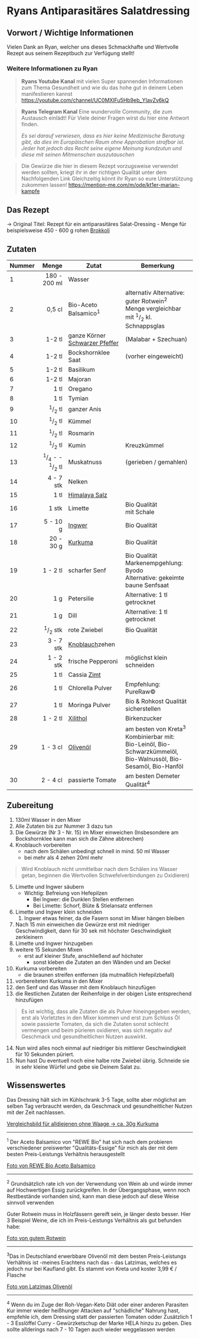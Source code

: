 # Ryans Antiparasitäres Salatdressing

## Vorwort / Wichtige Informationen
Vielen Dank an Ryan, welcher uns dieses Schmackhafte und Wertvolle Rezept aus seinem Rezeptbuch zur Verfügung stellt!
### Weitere Informationen zu Ryan
> **Ryans Youtube Kanal** 
> mit vielen Super spannenden Informationen zum Thema Gesundheit und wie du das hohe gut in deinem Leben manifestieren kannst
> <https://youtube.com/channel/UC0MXlFu5Hb9eb_YIavZv6kQ>

> **Ryans Telegram Kanal**
> Eine wundervolle Community, die zum Austausch einlädt!
> Für Viele deiner Fragen wirst du hier eine Antwort finden.
>
>_Es sei darauf verwiesen, dass es hier keine Medizinische Beratung gibt, da dies im Europäischen Raum ohne Approbation strafbar ist. Jeder hat jedoch das Recht seine eigene Meinung kundzutun und diese mit seinen Mitmenschen auszutauschen_

>Die Gewürze die hier in diesem Rezept vorzugsweise verwendet werden sollten, kriegt ihr in der richtigen Qualität unter dem Nachfolgenden Link
>Gleichzeitig könnt ihr Ryan so eure Unterstützung zukommen lassen!
><https://mention-me.com/m/ode/kt1er-marian-kampfe>
## Das Rezept
-> Original Titel: Rezept für ein antiparasitäres Salat-Dressing - Menge für beispielsweise 450 - 600 g rohen [Brokkoli](../../Stoffe/Rohstoffe/Brokkoli.md)

## Zutaten
| Nummer |                                                       Menge | Zutat                                                                        | Bemerkung                                                                                                                     |
| ------ | -----------------------------------------------------------:| ---------------------------------------------------------------------------- | ----------------------------------------------------------------------------------------------------------------------------- |
| 1      |                                               180 - 200  ml | Wasser                                                                       |                                                                                                                               |
| 2      |                                                     0,5  cl | Bio-Aceto Balsamico<sup>1</sup>                                              | alternativ Alternative: guter Rotwein<sup>2</sup> </br> Menge vergleichbar mit <sup>1</sup>/<sub>2</sub> kl. Schnappsglas     |
| 3      |                                                     1-2  tl | ganze Körner [Schwarzer Pfeffer](../../Stoffe/Rohstoffe/Schwarzer%20Pfeffer.md) | (Malabar + Szechuan)                                                                                                          |
| 4      |                                                     1-2  tl | Bockshornklee Saat                                                           | (vorher eingeweicht)                                                                                                          |
| 5      |                                                     1-2  tl | Basilikum                                                                    |                                                                                                                               |
| 6      |                                                     1-2  tl | Majoran                                                                      |                                                                                                                               |
| 7      |                                                       1  tl | Oregano                                                                      |                                                                                                                               |
| 8      |                                                       1  tl | Tymian                                                                       |                                                                                                                               |
| 9      |                               <sup>1</sup>/<sub>2</sub>  tl | ganzer Anis                                                                  |                                                                                                                               |
| 10     |                               <sup>1</sup>/<sub>2</sub>  tl | Kümmel                                                                       |                                                                                                                               |
| 11     |                               <sup>1</sup>/<sub>2</sub>  tl | Rosmarin                                                                     |                                                                                                                               |
| 12     |                               <sup>1</sup>/<sub>2</sub>  tl | Kumin                                                                        | Kreuzkümmel                                                                                                                   |
| 13     | <sup>1</sup>/<sub>4</sub> - - <sup>1</sup>/<sub>2</sub>  tl | Muskatnuss                                                                   | (gerieben / gemahlen)                                                                                                         |
| 14     |                                                  4 - 7  stk | Nelken                                                                       |                                                                                                                               |
| 15     |                                                       1  tl | [Himalaya Salz](../../Stoffe/Rohstoffe/Salze/Himalaya%20Salz.md)                |                                                                                                                               |
| 16     |                                                      1  stk | Limette                                                                      | Bio Qualität</br>mit Schale                                                                                                   |
| 17     |                                                   5 - 10  g | [Ingwer](../../Stoffe/Rohstoffe/Ingwer.md)                                      | Bio Qualität                                                                                                                  |
| 18     |                                                  20 - 30  g | [Kurkuma](../../Stoffe/Rohstoffe/Kurkuma.md)                                    | Bio Qualität                                                                                                                  |
| 19     |                                                   1 - 2  tl | scharfer Senf                                                                | Bio Qualität</br>Markenempgehlung: Byodo</br>Alternative: gekeimte baune Senfsaat                                             |
| 20     |                                                        1  g | Petersilie                                                                   | Alternative: 1 tl getrocknet                                                                                                  |
| 21     |                                                        1  g | Dill                                                                         | Alternative: 1 tl getrocknet                                                                                                  |
| 22     |                              <sup>1</sup>/<sub>2</sub>  stk | rote Zwiebel                                                                 | Bio Qualität                                                                                                                  |
| 23     |                                                  3 - 7  stk | [Knoblauch](../../Stoffe/Rohstoffe/Knoblauch.md)zehen                           |                                                                                                                               |
| 24     |                                                  1 - 2  stk | frische Pepperoni                                                            | möglichst klein schneiden                                                                                                     |
| 25     |                                                       1  tl | Cassia [Zimt](../../Stoffe/Rohstoffe/Zimt.md)                                   |                                                                                                                               |
| 26     |                                                       1  tl | Chlorella Pulver                                                             | Empfehlung: PureRaw©                                                                                                          |
| 27     |                                                       1  tl | Moringa Pulver                                                               | Bio & Rohkost Qualität sicherstellen                                                                                          |
| 28     |                                                   1 - 2  tl | [Xilithol](../../Stoffe/Rohstoffe/Xilithol.md)                                  | Birkenzucker                                                                                                                  |
| 29     |                                                   1 - 3  cl | [Olivenöl](../../Stoffe/Rohstoffe/Olivenöl.md)                                  | am besten von Kreta<sup>3</sup> </br> Kombinierbar mit:</br> Bio-Leinöl, Bio-Schwarzkümmelöl,</br>Bio-Walnussöl, Bio-Sesamöl, Bio-Hanföl |
| 30     |                                                   2 - 4  cl | passierte Tomate                                                             | am besten Demeter Qualität<sup>4</sup>                                                                                        |



## Zubereitung
1. 130ml Wasser in den Mixer
2. Alle Zutaten bis zur Nummer 3 dazu tun
3. Die Gewürze (Nr 3 - Nr. 15) im Mixer einweichen (Insbesondere am Bockshornklee kann man sich die Zähne abbrechen)
4. Knoblauch vorbereiten 
	- nach dem Schälen unbedingt schnell in mind. 50 ml Wasser
	- bei mehr als 4 zehen 20ml mehr

>Wird Knoblauch nicht unmittelbar nach dem Schälen ins Wasser getan, beginnen die Wertvollen Schwefelverbindungen zu Oxidieren)

5. Limette und Ingwer säubern
	- Wichtig: Befreiung von Hefepilzen
		- Bei Ingwer: die Dunklen Stellen entfernen
		- Bei Limette: Schorf, Blüte & Stielansatz entfernen
6. Limette und Ingwer klein schneiden 
	1. Ingwer etwas feiner, da die Fasern sonst im Mixer hängen bleiben
7. Nach 15 min einweichen die Gewürze erst mit niedriger Geschwindigkeit, dann für 30 sek mit höchster Geschwindigkeit zerkleinern
8. Limette und Ingwer hinzugeben
9. weitere 15 Sekunden Mixen
	- erst auf kleiner Stufe, anschließend auf höchster
		- sonst kleben die Zutaten an den Wänden und am Deckel 
10. Kurkuma vorbereiten
	- die braunen streifen entfernen (da mutmaßlich Hefepilzbefall)
11. vorbereiteten Kurkuma in den Mixer
12. den Senf und das Wasser mit dem Knoblauch hinzufügen
13. die Restlichen Zutaten der Reihenfolge in der obigen Liste entsprechend hinzufügen
	
> Es ist wichtig, dass alle Zutaten die als Pulver hineingegeben werden, erst als Vorletztes in den Mixer kommen und erst zum Schluss Öl sowie passierte Tomaten, da sich die Zutaten sonst schlecht vermengen und beim pürieren oxidieren, was sich negativ auf Geschmack und gesundheitlichen Nutzen auswirkt. 

14. Nun wird alles noch einmal auf niedriger bis mittlerer Geschwindigkeit für 10 Sekunden püriert.
15. Nun hast Du eventuell noch eine halbe rote  Zwiebel übrig. Schneide sie in sehr kleine  Würfel und gebe sie Deinem Salat zu. 

 
 ## Wissenswertes
Das Dressing hält sich im Kühlschrank 3-5 Tage, sollte aber möglichst am selben Tag verbraucht werden, da Geschmack und gesundheitlicher Nutzen mit der Zeit nachlassen.

[Vergleichsbild für alldiejenen ohne Waage -> ca. 30g Kurkuma](__Attachments/Pasted%20image%2020220223150506.png)

--------
<sup>1</sup> Der Aceto Balsamico von "REWE Bio" hat sich nach dem probieren verschiedener preiswerter "Qualitäts-Essige" für mich als der mit dem besten Preis-Leistungs Verhältnis herausgestellt

[Foto von REWE Bio Aceto Balsamico](__Attachments/Pasted%20image%2020220223212419.png)

-----------------
<sup>2</sup> Grundsätzlich rate ich von der Verwendung von Wein ab und würde immer auf Hochwertigen Essig zurückgreifen. In der Übergangsphase, wenn noch Restbestände vorhanden sind, kann man diese jedoch auf diese Weise sinnvoll verwenden

Guter Rotwein muss in Holzfässern gereift sein, je länger desto besser.
Hier 3 Beispiel Weine, die ich im Preis-Leistungs Verhältnis als gut befunden habe:

[Foto von gutem Rotwein](__Attachments/Pasted%20image%2020220223213227.png)

---------
<sup>3</sup>Das in Deutschland erwerbbare Olivenöl mit dem besten Preis-Leistungs Verhältnis ist -meines Erachtens nach das - das Latzimas, welches es jedoch nur bei Kaufland gibt.
Es stammt von Kreta und koster 3,99 € / Flasche

[Foto von Latzimas Olivenöl ](__Attachments/Pasted%20image%2020220223212746.png)

----------

<sup>4</sup> Wenn du im Zuge der Roh-Vegan-Keto Diät oder einer anderen Parasiten Kur immer wieder heißhunger Attacken auf "schädliche" Nahrung hast, empfehle ich, dem Dressing statt der passierten Tomaten odder Zusätzlich 1 - 3 Esslöffel Curry - Gewürzketschup der Marke HELA hinzu zu geben. Dies sollte allderings nach 7 - 10 Tagen auch wieder weggelassen werden